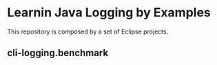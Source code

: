 Learnin Java Logging by Examples
================================

This repository is composed by a set of Eclipse projects.

cli-logging.benchmark
---------------------
